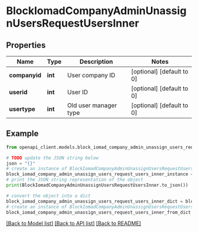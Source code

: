 # BlockIomadCompanyAdminUnassignUsersRequestUsersInner


## Properties

Name | Type | Description | Notes
------------ | ------------- | ------------- | -------------
**companyid** | **int** | User company ID | [optional] [default to 0]
**userid** | **int** | User ID | [optional] [default to 0]
**usertype** | **int** | Old user manager type | [optional] [default to 0]

## Example

```python
from openapi_client.models.block_iomad_company_admin_unassign_users_request_users_inner import BlockIomadCompanyAdminUnassignUsersRequestUsersInner

# TODO update the JSON string below
json = "{}"
# create an instance of BlockIomadCompanyAdminUnassignUsersRequestUsersInner from a JSON string
block_iomad_company_admin_unassign_users_request_users_inner_instance = BlockIomadCompanyAdminUnassignUsersRequestUsersInner.from_json(json)
# print the JSON string representation of the object
print(BlockIomadCompanyAdminUnassignUsersRequestUsersInner.to_json())

# convert the object into a dict
block_iomad_company_admin_unassign_users_request_users_inner_dict = block_iomad_company_admin_unassign_users_request_users_inner_instance.to_dict()
# create an instance of BlockIomadCompanyAdminUnassignUsersRequestUsersInner from a dict
block_iomad_company_admin_unassign_users_request_users_inner_from_dict = BlockIomadCompanyAdminUnassignUsersRequestUsersInner.from_dict(block_iomad_company_admin_unassign_users_request_users_inner_dict)
```
[[Back to Model list]](../README.md#documentation-for-models) [[Back to API list]](../README.md#documentation-for-api-endpoints) [[Back to README]](../README.md)


